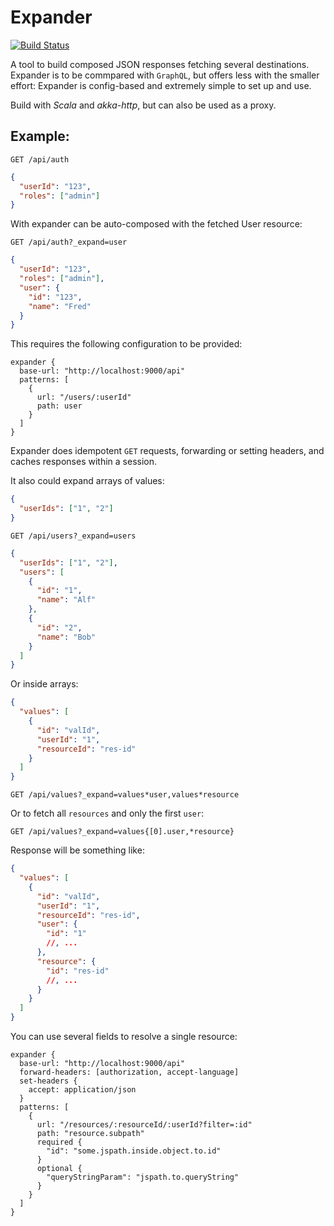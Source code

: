 # Expander

[![Build Status](https://travis-ci.org/unicorndevru/expander.svg?branch=master)](https://travis-ci.org/unicorndevru/expander)

A tool to build composed JSON responses fetching several destinations.
Expander is to be commpared with `GraphQL`, but offers less with the smaller effort: Expander is config-based and extremely simple to set up and use.

Build with _Scala_ and _akka-http_, but can also be used as a proxy.

## Example:

`GET /api/auth`

```json
{
  "userId": "123",
  "roles": ["admin"]
}
```

With expander can be auto-composed with the fetched User resource:

`GET /api/auth?_expand=user`

```json
{
  "userId": "123",
  "roles": ["admin"],
  "user": {
    "id": "123",
    "name": "Fred"
  }
}
```

This requires the following configuration to be provided:

```hocon
expander {
  base-url: "http://localhost:9000/api"
  patterns: [
    {
      url: "/users/:userId"
      path: user
    }
  ]
}
```

Expander does idempotent `GET` requests, forwarding or setting headers, and caches responses within a session.

It also could expand arrays of values:

```json
{
  "userIds": ["1", "2"]
}
```

`GET /api/users?_expand=users`

```json
{
  "userIds": ["1", "2"],
  "users": [
    {
      "id": "1",
      "name": "Alf"
    },
    {
      "id": "2",
      "name": "Bob"
    }
  ]
}
```

Or inside arrays:

```json
{
  "values": [
    {
      "id": "valId",
      "userId": "1",
      "resourceId": "res-id"
    }
  ]
}
```

`GET /api/values?_expand=values*user,values*resource`

Or to fetch all `resources` and only the first `user`:

`GET /api/values?_expand=values{[0].user,*resource}`

Response will be something like:

```json
{
  "values": [
    {
      "id": "valId",
      "userId": "1",
      "resourceId": "res-id",
      "user": {
        "id": "1"
        //, ...
      },
      "resource": {
        "id": "res-id"
        //, ...
      }
    }
  ]
}
```

You can use several fields to resolve a single resource:

```hocon
expander {
  base-url: "http://localhost:9000/api"
  forward-headers: [authorization, accept-language]
  set-headers {
    accept: application/json
  }
  patterns: [
    {
      url: "/resources/:resourceId/:userId?filter=:id"
      path: "resource.subpath"
      required {
        "id": "some.jspath.inside.object.to.id"
      }
      optional {
        "queryStringParam": "jspath.to.queryString"
      }
    }
  ]
}
```